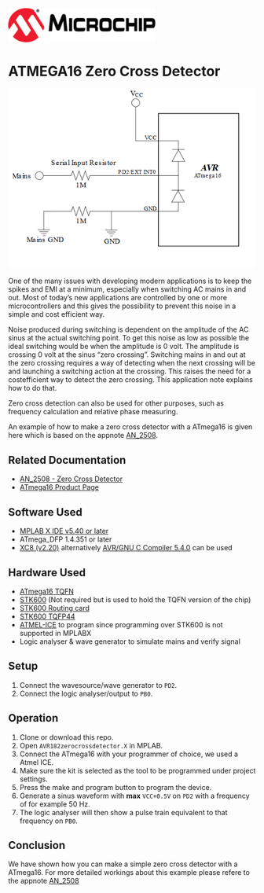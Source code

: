 <a href="https://www.microchip.com" rel="nofollow"><img src="images/microchip.png" alt="MCHP" width="300"/></a>

# ATMEGA16 Zero Cross Detector

![Circuit](images/circuit.png)

One of the many issues with developing modern applications is to keep the spikes and EMI at a minimum, especially when switching AC mains in and out. Most of today’s new applications are controlled by one or more microcontrollers and this gives the possibility to prevent this noise in a simple and cost efficient way.

Noise produced during switching is dependent on the amplitude of the AC sinus at the actual switching point. To get this noise as low as possible the ideal switching would be when the amplitude is 0 volt. The amplitude is crossing 0 volt at the sinus “zero crossing”. Switching mains in and out at the zero crossing requires a way of detecting when the next crossing will be and launching a switching action at the crossing. This raises the need for a costefficient way to detect the zero crossing. This application note explains how to do that.

Zero cross detection can also be used for other purposes, such as frequency calculation and relative phase measuring.

An example of how to make a zero cross detector with a ATmega16 is given here which is based on the appnote [AN_2508](#Related-Documentation).

## Related Documentation

- [AN_2508 - Zero Cross Detector](https://www.microchip.com/wwwAppNotes/AppNotes.aspx?appnote=en591171)
- [ATmega16 Product Page](https://www.microchip.com/wwwproducts/en/ATmega16)

## Software Used

- [MPLAB X IDE v5.40 or later](https://www.microchip.com/mplab/mplab-x-ide)
- ATmega_DFP 1.4.351 or later
- [XC8 (v2.20)](https://www.microchip.com/mplab/compilers) alternatively [AVR/GNU C Compiler 5.4.0](https://www.microchip.com/mplab/avr-support/avr-and-arm-toolchains-c-compilers) can be used

## Hardware Used

-  [ATmega16 TQFN](https://www.microchip.com/wwwproducts/en/ATmega16)
-  [STK600](https://www.microchip.com/developmenttools/ProductDetails/ATSTK600) (Not required but is used to hold the TQFN version of the chip)
-  [STK600 Routing card](https://www.microchip.com/DevelopmentTools/ProductDetails/PartNO/ATSTK600-RC31)
-  [STK600 TQFP44](https://www.microchip.com/developmenttools/ProductDetails/ATSTK600-SC06)
-  [ATMEL-ICE](https://www.microchip.com/DevelopmentTools/ProductDetails/ATATMEL-ICE) to program since programming over STK600 is not supported in MPLABX
- Logic analyser & wave generator to simulate mains and verify signal

## Setup

1. Connect the wavesource/wave generator to `PD2`.
2. Connect the logic analyser/output to `PB0`.

## Operation

1. Clone or download this repo.
2. Open `AVR182zerocrossdetector.X` in MPLAB.
3. Connect the ATmega16 with your programmer of choice, we used a Atmel ICE.
4. Make sure the kit is selected as the tool to be programmed under project settings.
5. Press the make and program button to program the device.
6. Generate a sinus waveform with **max** `VCC+0.5V` on `PD2` with a frequency of for example 50 Hz.
7. The logic analyser will then show a pulse train equivalent to that frequency on `PB0`.

## Conclusion

We have shown how you can make a simple zero cross detector with a ATmega16. For more detailed workings about this example please refere to the appnote [AN_2508](#Related-Documentation)
